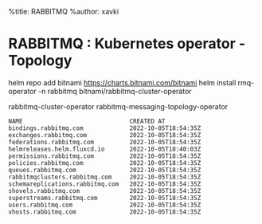 %title: RABBITMQ
%author: xavki


# RABBITMQ : Kubernetes operator - Topology


helm repo add bitnami https://charts.bitnami.com/bitnami
helm install rmq-operator -n rabbitmq bitnami/rabbitmq-cluster-operator


rabbitmq-cluster-operator
rabbitmq-messaging-topology-operator


```
NAME                              CREATED AT
bindings.rabbitmq.com             2022-10-05T18:54:35Z
exchanges.rabbitmq.com            2022-10-05T18:54:35Z
federations.rabbitmq.com          2022-10-05T18:54:35Z
helmreleases.helm.fluxcd.io       2022-10-05T18:40:03Z
permissions.rabbitmq.com          2022-10-05T18:54:35Z
policies.rabbitmq.com             2022-10-05T18:54:35Z
queues.rabbitmq.com               2022-10-05T18:54:35Z
rabbitmqclusters.rabbitmq.com     2022-10-05T18:54:35Z
schemareplications.rabbitmq.com   2022-10-05T18:54:35Z
shovels.rabbitmq.com              2022-10-05T18:54:35Z
superstreams.rabbitmq.com         2022-10-05T18:54:35Z
users.rabbitmq.com                2022-10-05T18:54:35Z
vhosts.rabbitmq.com               2022-10-05T18:54:35Z
````
